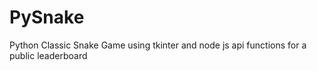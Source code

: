 # PySnake
Python Classic Snake Game using tkinter and node js api functions for a public leaderboard
